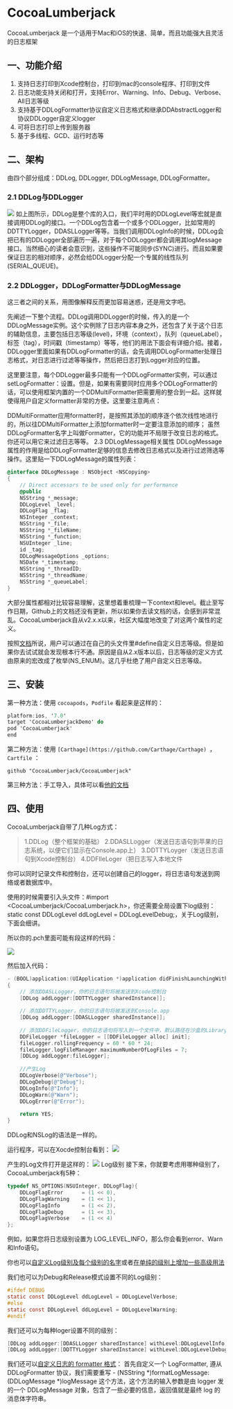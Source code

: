 # CocoaLumberjack

CocoaLumberjack 是一个适用于Mac和iOS的快速、简单，而且功能强大且灵活的日志框架

## 一、功能介绍

1. 支持日志打印到Xcode控制台，打印到mac的console程序、打印到文件
2. 日志功能支持关闭和打开，支持Error、Warning、Info、Debug、Verbose、All日志等级
3. 支持基于DDLogFormatter协议自定义日志格式和继承DDAbstractLogger和协议DDLogger自定义logger
4. 可将日志打印上传到服务器
5. 基于多线程、GCD、运行时态等

## 二、架构

由四个部分组成：DDLog, DDLogger, DDLogMessage, DDLogFormatter。

### 2.1 DDLog与DDLogger
![](media/15295496730457/15335271789746.png)
如上图所示，DDLog是整个库的入口，我们平时用的DDLogLevel等宏就是直接调用DDLog的接口。一个DDLog包含着一个或多个DDLogger，比如常用的DDTTYLogger，DDASLLogger等等。当我们调用DDLogInfo的时候，DDLog会把已有的DDLogger全部遍历一遍，对于每个DDLogger都会调用其logMessage接口。当然细心的读者会意识到，这些操作不可能同步(SYNC)进行。而且如果要保证日志的相对顺序，必然会给DDLogger分配一个专属的线性队列(SERIAL_QUEUE)。

### 2.2 DDLogger，DDLogFormatter与DDLogMessage

这三者之间的关系，用图像解释反而更加容易迷惑，还是用文字吧。

先阐述一下整个流程。DDLog调用DDLogger的时候，传入的是一个DDLogMessage实例。这个实例除了日志内容本身之外，还包含了关于这个日志的辅助信息，主要包括日志等级(level)，环境（context），队列（queueLabel），标签（tag），时间戳（timestamp）等等，他们的用法下面会有详细介绍。接着，DDLogger里面如果有DDLogFormatter的话，会先调用DDLogFormatter处理日志格式，对日志进行过滤等等操作，然后把日志打到Logger对应的位置。

这里要注意，每个DDLogger最多只能有一个DDLogFormatter实例，可以通过setLogFormatter：设置。但是，如果有需要同时应用多个DDLogFormatter的话，可以使用框架内置的一个DDMultiFormatter把需要用的整合到一起。这样就使得用户自定义formatter非常的方便。这里要注意两点：

DDMultiFormatter应用formatter时，是按照其添加的顺序逐个依次线性地进行的，所以往DDMultiFormatter上添加formatter时一定要注意添加的顺序；
虽然DDLogFormatter名字上叫做Formatter，它的功能并不局限于改变日志的格式。你还可以用它来过滤日志等等。
2.3 DDLogMessage相关属性
DDLogMessage属性的作用是给DDLogFormatter足够的信息去修改日志格式以及进行过滤筛选等操作。这里贴一下DDLogMessage的属性列表：
```objectivec
@interface DDLogMessage : NSObject <NSCopying>
{
    // Direct accessors to be used only for performance
    @public
    NSString *_message;
    DDLogLevel _level;
    DDLogFlag _flag;
    NSInteger _context;
    NSString *_file;
    NSString *_fileName;
    NSString *_function;
    NSUInteger _line;
    id _tag;
    DDLogMessageOptions _options;
    NSDate *_timestamp;
    NSString *_threadID;
    NSString *_threadName;
    NSString *_queueLabel;
}
```
大部分属性都相对比较容易理解，这里想着重梳理一下context和level。截止至写作日期，Github上的文档还没有更新，所以如果你去读文档的话，会感到非常混乱。CocoaLumberjack自从v2.x.x以来，社区大幅度地改变了对这两个属性的定义。

按照[文档](https://github.com/CocoaLumberjack/CocoaLumberjack/blob/master/Documentation/CustomLogLevels.md)所说，用户可以通过在自己的头文件里#define自定义日志等级。但是如果你去试试就会发现根本行不通。原因是自从2.x版本以后，日志等级的定义方式由原来的宏改成了枚举(NS_ENUM)。这几乎杜绝了用户自定义日志等级。


## 三、安装

第一种方法：使用 `cocoapods`，`Podfile` 看起来是这样的：

```objectivec
platform:ios, '7.0'
target 'CocoaLumberjackDemo' do
pod 'CocoaLumberjack'
end
```
第二种方法：使用 `[Carthage](https://github.com/Carthage/Carthage) `， `Cartfile` ：

`github "CocoaLumberjack/CocoaLumberjack"`

第三种方法：手工导入，具体可以看[他的文档](https://github.com/CocoaLumberjack/CocoaLumberjack/blob/master/Documentation/GettingStarted.md#manual-installation)

## 四、使用

CocoaLumberjack自带了几种Log方式：

> 1.DDLog（整个框架的基础）
> 2.DDASLLogger（发送日志语句到苹果的日志系统，以便它们显示在Console.app上）
> 3.DDTTYLoyger（发送日志语句到Xcode控制台）
> 4.DDFIleLoger（把日志写入本地文件

你可以同时记录文件和控制台，还可以创建自己的logger，将日志语句发送到网络或者数据库中。

使用的时候需要引入头文件：#import <CocoaLumberjack/CocoaLumberjack.h>，你还需要全局设置下log级别：static const DDLogLevel ddLogLevel = DDLogLevelDebug;，关于Log级别，下面会细讲。

所以你的.pch里面可能有段这样的代码：

![](media/15295496730457/15335275099106.png)

然后加入代码：

```objectivec
- (BOOL)application:(UIApplication *)application didFinishLaunchingWithOptions:(NSDictionary *)launchOptions
{
    // 添加DDASLLogger，你的日志语句将被发送到Xcode控制台
    [DDLog addLogger:[DDTTYLogger sharedInstance]];
    
    // 添加DDTTYLogger，你的日志语句将被发送到Console.app
    [DDLog addLogger:[DDASLLogger sharedInstance]];
    
    // 添加DDFileLogger，你的日志语句将写入到一个文件中，默认路径在沙盒的Library/Caches/Logs/目录下，文件名为bundleid+空格+日期.log。
    DDFileLogger *fileLogger = [[DDFileLogger alloc] init];
    fileLogger.rollingFrequency = 60 * 60 * 24;
    fileLogger.logFileManager.maximumNumberOfLogFiles = 7;
    [DDLog addLogger:fileLogger];
    
    //产生Log
    DDLogVerbose(@"Verbose");
    DDLogDebug(@"Debug");
    DDLogInfo(@"Info");
    DDLogWarn(@"Warn");
    DDLogError(@"Error");
    
    return YES;
}
```

DDLog和NSLog的语法是一样的。

运行程序，可以在Xocde控制台看到：
![](media/15295496730457/15335275615889.png)

产生的Log文件打开是这样的：
![](media/15295496730457/15335275741484.png)
Log级别
接下来，你就要考虑用哪种级别了，CocoaLumberjack有5种：
```objectivec
typedef NS_OPTIONS(NSUInteger, DDLogFlag){
    DDLogFlagError      = (1 << 0),
    DDLogFlagWarning    = (1 << 1),
    DDLogFlagInfo       = (1 << 2),
    DDLogFlagDebug      = (1 << 3),
    DDLogFlagVerbose    = (1 << 4)
};
```
例如，如果您将日志级别设置为 LOG_LEVEL_INFO，那么你会看到error、Warn和Info语句。

你也可以[自定义Log级别及每个级别的名字](https://github.com/CocoaLumberjack/CocoaLumberjack/blob/master/Documentation/CustomLogLevels.md)或者[在单纯的级别上增加一些高级用法](https://github.com/CocoaLumberjack/CocoaLumberjack/blob/master/Documentation/FineGrainedLogging.md)

我们也可以为Debug和Release模式设置不同的Log级别：
```objectivec
#ifdef DEBUG 
static const DDLogLevel ddLogLevel = DDLogLevelVerbose;
#else 
static const DDLogLevel ddLogLevel = DDLogLevelWarning;
#endif
```
我们还可以为每种loger设置不同的级别：

```objectivec
[DDLog addLogger:[DDASLLogger sharedInstance] withLevel:DDLogLevelInfo];
[DDLog addLogger:[DDTTYLogger sharedInstance] withLevel:DDLogLevelDebug];
```

我们还可以[自定义日志的 formatter 格式](https://github.com/CocoaLumberjack/CocoaLumberjack/blob/master/Documentation/CustomFormatters.md)：
首先自定义一个 LogFormatter, 遵从 DDLogFormatter 协议，我们需要重写 - (NSString *)formatLogMessage:(DDLogMessage *)logMessage 这个方法，这个方法的输入参数是由 logger 发的一个 DDLogMessage 对象，包含了一些必要的信息，返回值就是最终 log 的消息体字符串。

